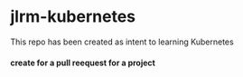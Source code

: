 # jlrm-kubernetes
This repo has been created as intent to learning Kubernetes


#### create for a pull reequest for a project
